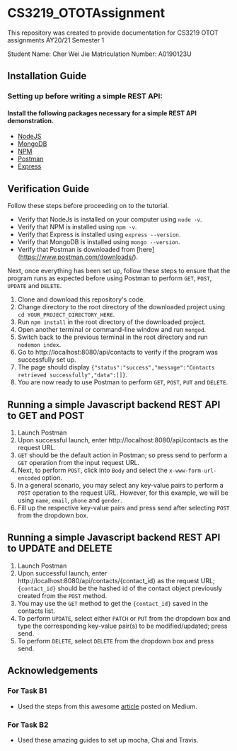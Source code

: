 # CS3219_OTOTAssignment

This repository was created to provide documentation for CS3219 OTOT assignments AY20/21 Semester 1

Student Name: Cher Wei Jie
Matriculation Number: A0190123U

## Installation Guide

### Setting up before writing a simple REST API:

#### Install the following packages necessary for a simple REST API demonstration.

- [NodeJS](https://nodejs.org/en/download/)
- [MongoDB](https://www.mongodb.com/try/download/community)
- [NPM](https://docs.npmjs.com/downloading-and-installing-node-js-and-npm)
- [Postman](https://www.postman.com/downloads/)
- [Express](https://expressjs.com/en/starter/installing.html)

## Verification Guide

Follow these steps before proceeding on to the tutorial.

- Verify that NodeJs is installed on your computer using `node -v`.
- Verify that NPM is installed using `npm -v`.
- Verify that Express is installed using `express --version`.
- Verify that MongoDB is installed using `mongo --version`.
- Verify that Postman is downloaded from [here] (https://www.postman.com/downloads/).

Next, once everything has been set up, follow these steps to ensure that the program runs as expected before using Postman to perform `GET`, `POST`, `UPDATE` and `DELETE`.

1. Clone and download this repository's code.
2. Change directory to the root directory of the downloaded project using `cd YOUR_PROJECT_DIRECTORY_HERE`.
3. Run `npm install` in the root directory of the downloaded project.
4. Open another terminal or command-line window and run `mongod`.
5. Switch back to the previous terminal in the root directory and run `nodemon index`.
6. Go to http://localhost:8080/api/contacts to verify if the program was successfully set up.
7. The page should display `{"status":"success","message":"Contacts retrieved successfully","data":[]}`.
8. You are now ready to use Postman to perform `GET`, `POST`, `PUT` and `DELETE`.

## Running a simple Javascript backend REST API to GET and POST

1. Launch Postman
2. Upon successful launch, enter http://localhost:8080/api/contacts as the request URL.
3. `GET` should be the default action in Postman; so press send to perform a `GET` operation from the input request URL.
4. Next, to perform `POST`, click into `Body` and select the `x-www-form-url-encoded` option.
5. In a general scenario, you may select any key-value pairs to perform a `POST` operation to the request URL. However, for this example, we will be using `name`, `email`, `phone` and `gender`.
6. Fill up the respective key-value pairs and press send after selecting `POST` from the dropdown box.

## Running a simple Javascript backend REST API to UPDATE and DELETE

1. Launch Postman
2. Upon successful launch, enter http://localhost:8080/api/contacts/{contact_id} as the request URL; `{contact_id}` should be the hashed id of the contact object previously created from the `POST` method.
3. You may use the `GET` method to get the `{contact_id}` saved in the contacts list.
4. To perform `UPDATE`, select either `PATCH` or `PUT` from the dropdown box and type the corresponding key-value pair(s) to be modified/updated; press send.
5. To perform `DELETE`, select `DELETE` from the dropdown box and press send.

## Acknowledgements

### For Task B1

- Used the steps from this awesome [article](https://medium.com/@dinyangetoh/how-to-build-simple-restful-api-with-nodejs-expressjs-and-mongodb-99348012925d) posted on Medium.

### For Task B2

- Used these amazing guides to set up mocha, Chai and Travis.
